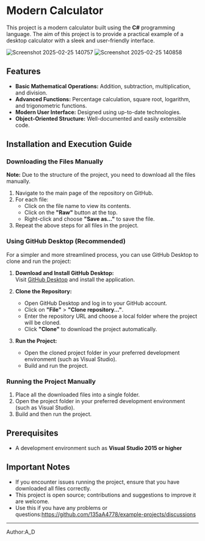 # Modern Calculator
This project is a modern calculator built using the **C#** programming language. The aim of this project is to provide a practical example of a desktop calculator with a sleek and user-friendly interface.

![Screenshot 2025-02-25 140757](https://github.com/user-attachments/assets/57ba5cfa-23e8-4cc4-bc1b-47cb730e0c9a)   ![Screenshot 2025-02-25 140858](https://github.com/user-attachments/assets/9d25e1c6-d237-4469-916c-a0bed2749bf0)        




## Features
- **Basic Mathematical Operations:** Addition, subtraction, multiplication, and division.
- **Advanced Functions:** Percentage calculation, square root, logarithm, and trigonometric functions.
- **Modern User Interface:** Designed using up-to-date technologies.
- **Object-Oriented Structure:** Well-documented and easily extensible code.

## Installation and Execution Guide

### Downloading the Files Manually
**Note:** Due to the structure of the project, you need to download all the files manually.

1. Navigate to the main page of the repository on GitHub.
2. For each file:
   - Click on the file name to view its contents.
   - Click on the **"Raw"** button at the top.
   - Right-click and choose **"Save as..."** to save the file.
3. Repeat the above steps for all files in the project.

### Using GitHub Desktop (Recommended)
For a simpler and more streamlined process, you can use GitHub Desktop to clone and run the project:

1. **Download and Install GitHub Desktop:**  
   Visit [GitHub Desktop](https://desktop.github.com/) and install the application.

2. **Clone the Repository:**
   - Open GitHub Desktop and log in to your GitHub account.
   - Click on **"File"** > **"Clone repository..."**.
   - Enter the repository URL and choose a local folder where the project will be cloned.
   - Click **"Clone"** to download the project automatically.

3. **Run the Project:**
   - Open the cloned project folder in your preferred development environment (such as Visual Studio).
   - Build and run the project.

### Running the Project Manually
1. Place all the downloaded files into a single folder.
2. Open the project folder in your preferred development environment (such as Visual Studio).
3. Build and then run the project.

## Prerequisites
- A development environment such as **Visual Studio 2015 or higher**
## Important Notes
- If you encounter issues running the project, ensure that you have downloaded all files correctly.
- This project is open source; contributions and suggestions to improve it are welcome.
- Use this if you have any problems or questions:https://github.com/135aA4778/example-projects/discussions

---

Author:A_D  


